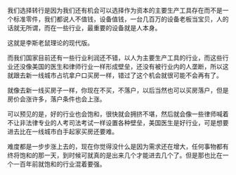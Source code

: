 <p data-pid="gmxzQxv1">我们选择转行是因为我们还有机会可以选择作为资本的主要生产工具存在而不是一个标准零件，我们都说人不值钱，设备值钱，一台几百万的设备老板当宝贝，人的话就无所谓，而在一些行业，最重要的设备就是人本身。</p><p data-pid="eoUnrhM2">这就是李斯老鼠理论的现代版。</p><p data-pid="OxWVK_iU">而我们国家目前还有一些行业利润还不错，以人为主要生产工具的行业，而这些行业还没像美国的医生和律师行业一样形成壁垒，还没有被行业内的人垄断，所以这就跟去新一线城市占坑拿户口买房一样，错过了这个机会就很可能不会再有了。</p><p data-pid="BV9aFuP7">就像去新一线买房子一样，你现在不买，不落户，以后当然也可以买房落户，但是房价会涨许多，落户条件也会上涨。</p><p data-pid="I-UdQqTc">可以预见的是，好的行业也会饱和，很快就会拥挤不堪，然后就会像一些律师喊着不让非法律专业的人考司法考试一样设置各种壁垒，美国医生是好行业，可是想要进去比在一线城市白手起家买房还要难。</p><p data-pid="jglNRQ9J">难度都是一步步涨上去的，现在你觉得没什么是因为需求还在增大，任何事物都有终将饱和的那一天，到时候可就真的是出来几个才能进去几个了。但是那也比在一个一百年前就饱和的行业混着要强。</p>